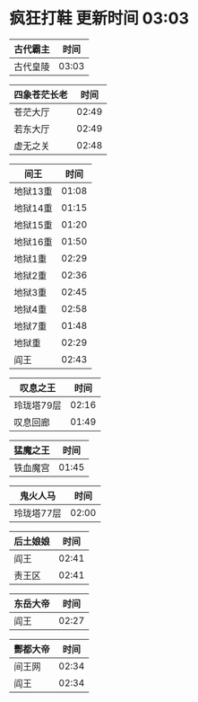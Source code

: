 # 疯狂打鞋 更新时间 03:03

| 古代霸主   | 时间    |
|--------|-------|
| 古代皇陵 | 03:03 |

| 四象苍茫长老   | 时间    |
|--------|-------|
| 苍茫大厅 | 02:49 |
| 若东大厅 | 02:49 |
| 虚无之关 | 02:48 |

| 间王   | 时间    |
|--------|-------|
| 地狱13重 | 01:08 |
| 地狱14重 | 01:15 |
| 地狱15重 | 01:20 |
| 地狱16重 | 01:50 |
| 地狱1重 | 02:29 |
| 地狱2重 | 02:36 |
| 地狱3重 | 02:45 |
| 地狱4重 | 02:58 |
| 地狱7重 | 01:48 |
| 地狱重 | 02:29 |
| 阎王 | 02:43 |

| 叹息之王   | 时间    |
|--------|-------|
| 玲珑塔79层 | 02:16 |
| 叹息回廊 | 01:49 |

| 猛魔之王   | 时间    |
|--------|-------|
| 铁血魔宫 | 01:45 |

| 鬼火人马   | 时间    |
|--------|-------|
| 玲珑塔77层 | 02:00 |

| 后土娘娘   | 时间    |
|--------|-------|
| 阎王 | 02:41 |
| 责王区 | 02:41 |

| 东岳大帝   | 时间    |
|--------|-------|
| 阎王 | 02:27 |

| 酆都大帝   | 时间    |
|--------|-------|
| 间王网 | 02:34 |
| 阎王 | 02:34 |